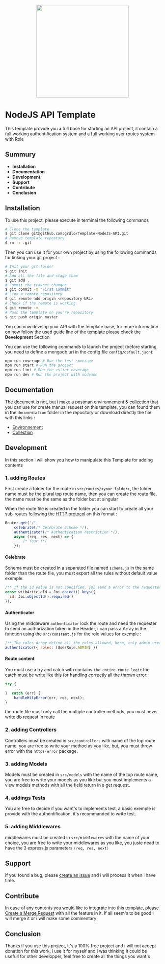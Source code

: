 <p align="center">
    <img src="https://cdn.pixabay.com/photo/2015/04/23/17/41/node-js-736399_960_720.png" width="300" />
</p>

# NodeJS API Template

This template provide you a full base for starting an API project, it contain a full working authentification system and a full working user routes system with Role

## Summury

- **Installation**
- **Documentation**
- **Development**
- **Support**
- **Contribute**
- **Conclusion**

## Installation

To use  this project, please execute in terminal the following commands

```Bash
# Clone the template
$ git clone git@github.com:grdlo/Template-NodeJS-API.git
# Remove template repostory
$ rm -r .git
```
Then you can use it for your own project by using the following commands for linking your git project :
```Bash
# Init your git folder
$ git init
# Add all the file and stage them
$ git add .
# Commit the trakcet changes
$ git commit -m "First Commit"
# Link a remote repository
$ git remote add origin <repository-URL>
# Check if the remote is working
$ git remote -v
# Push the template on you're repository
$ git push origin master
```

You can now develop your API with the template base, for more information on how follow the used guide line of the template please check the **Development** Section

You can use the following commands to launch the project (before starting, you need to define a mongodb uri in the config file `config/default.json`):
```Bash
npm run coverage # Run the test coverage
npm run start # Run the project 
npm run lint # Run the eslint coverage
npm run dev # Run the project with nodemon
```

## Documentation

The document is not, but i make a postman environnement & collection that you can use for create manual request on this template, you can found them in the `documentation` folder in the repository or download directly the file with this links :
- [Environnement](https://raw.githubusercontent.com/grdlo/Template-NodeJS-API/master/documentation/Template-NodeJS-API.postman_environment.json)
- [Collection](https://raw.githubusercontent.com/grdlo/Template-NodeJS-API/master/documentation/Template-NodeJS-API.postman_collection.json)

## Development

In this section i will show you how to manipulate this Template for adding contents

### **1. adding Routes**

First create a folder for the route in `src/routes/<your folder>`, the folder name must be the plural top route name, then you can create the route file, the name must be the same as the folder but at singular

When the route file is created in the folder you can start to create all your sub-routes following the [HTTP protocol](https://www.w3.org/Protocols/rfc2616/rfc2616-sec9.html) on this format :
```JavaScript
Router.get('/',
    celebrate(/* Celebrate Schema */),
    authenticator(/* Authentication restriction */),
    async (req, res, next) => {
        /* Your f*/
    });
```
#### Celebrate

Schema must be created in a separated file named `schema.js` in the same folder than the route file, you must export all the rules without default value exemple: 
```JavaScript
/** If the id value is not specified, joi send a error to the requester without calling the route */
const withArticleId = Joi.object().keys({
  id: Joi.objectId().required()
});
```

#### Authenticator

Using the middleware `authenticator` lock the route and need the requester to send an authorization token in the Header, i can pass a Array in the function using the `src/constant.js` for the role values for exemple :
```JavaScript
/** The roles Array define all the roles allowed, here, only admin user can access the route */
authenticator({ roles: [UserRole.ADMIN] })
```

#### Route content

You must use a try and catch with contains `the entire route logic` the catch must be write like this for handling correctly all the thrown error:
```JavaScript
try {
    ...
}  catch (err) {
    handleHttpError(err, res, next);
}
```
the route file must only call the multiple controller methods, you must never write db request in route

### **2. adding Controllers**

Controllers must be created in `src/controllers` with name of the top route name, you are free to write your method as you like, but, you must throw error with the `https-error` package.

### **3. adding Models**

Models must be created in `src/models` with the name of the top route name, you are free to write your models as you like but you must implements a view models methods with all the field return in a get request.

### **4. addings Tests**

You are free to decide if you want's to implements test, a basic exemple is provide with the authentification, it's recommanded to write test.

### **5. adding Middlewares**

middlewares must be created in `src/middlewares` with the name of your choice, you are free to write your middlewares as you like, you juste nead to have the 3 express.js parameters `(req, res, next)`

## Support

If you found a bug, please [create an issue](https://github.com/grdlo/Template-NodeJS-API/issues) and i will process it when i have time.

## Contribute

In case of any contents you would like to integrate into this template, please [Create a Merge Request](https://help.github.com/en/github/collaborating-with-issues-and-pull-requests/creating-a-pull-request) with all the feature in it. If all seem's to be good i will merge it or i will make some commentary

## Conclusion

Thanks if you use this project, it's a 100% free project and i will not accept donation for this work, i use it for myself and i was thinking it could be usefull for other developper, feel free to create all the things you want's
